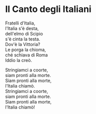 # Il Canto degli Italiani

Fratelli d'Italia,  
l'Italia s'è desta,  
dell'elmo di Scipio  
s'è cinta la testa.  
Dov'è la Vittoria?  
Le porga la chioma,  
ché schiava di Roma  
Iddio la creò.

Stringiamci a coorte,  
siam pronti alla morte.  
Siam pronti alla morte,  
l'Italia chiamò.  
Stringiamci a coorte,  
siam pronti alla morte.  
Siam pronti alla morte,  
l'Italia chiamò!
